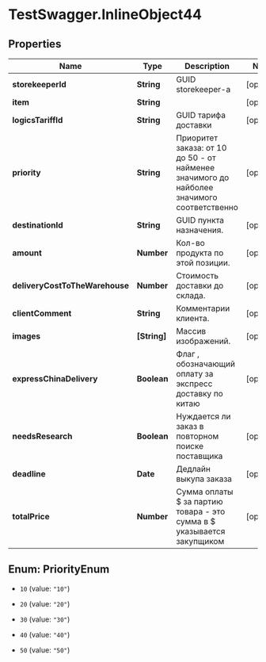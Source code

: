 # TestSwagger.InlineObject44

## Properties

Name | Type | Description | Notes
------------ | ------------- | ------------- | -------------
**storekeeperId** | **String** | GUID storekeeper-a | [optional] 
**item** | **String** |  | [optional] 
**logicsTariffId** | **String** | GUID тарифа доставки | [optional] 
**priority** | **String** | Приоритет заказа: от 10 до 50 - от найменее значимого до найболее значимого соответственно | [optional] 
**destinationId** | **String** | GUID пункта назначения. | [optional] 
**amount** | **Number** | Кол-во продукта по этой позиции. | [optional] 
**deliveryCostToTheWarehouse** | **Number** | Стоимость доставки до склада. | [optional] 
**clientComment** | **String** | Комментарии клиента. | [optional] 
**images** | **[String]** | Массив изображений. | [optional] 
**expressChinaDelivery** | **Boolean** | Флаг , обозначающий оплату за экспресс доставку по китаю | [optional] 
**needsResearch** | **Boolean** | Нуждается ли заказ в повторном поиске поставщика | [optional] 
**deadline** | **Date** | Дедлайн выкупа заказа | [optional] 
**totalPrice** | **Number** | Сумма оплаты $ за партию товара - это сумма в $ указывается закупщиком | [optional] 



## Enum: PriorityEnum


* `10` (value: `"10"`)

* `20` (value: `"20"`)

* `30` (value: `"30"`)

* `40` (value: `"40"`)

* `50` (value: `"50"`)




